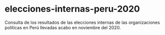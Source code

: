 # elecciones-internas-peru-2020
Consulta de los resultados de las elecciones internas de las organizaciones políticas en Perú llevadas acabo en noviembre del 2020. 
